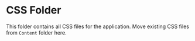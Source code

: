 # CSS Folder

This folder contains all CSS files for the application. Move existing CSS files from `Content` folder here.